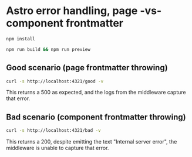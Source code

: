 # Astro error handling, page -vs- component frontmatter

```sh
npm install
```

```sh
npm run build && npm run preview
```

## Good scenario (page frontmatter throwing)

```sh
curl -s http://localhost:4321/good -v
```

This returns a 500 as expected, and the logs from the middleware capture that error.

## Bad scenario (component frontmatter throwing)

```sh
curl -s http://localhost:4321/bad -v
```

This returns a 200, despite emitting the text "Internal server error", the middleware is unable to capture that error.
